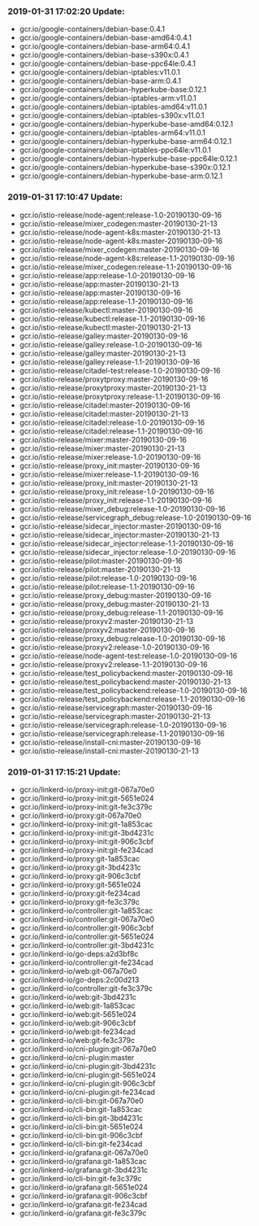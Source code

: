### 2019-01-31 17:02:20 Update:

- gcr.io/google-containers/debian-base:0.4.1
- gcr.io/google-containers/debian-base-amd64:0.4.1
- gcr.io/google-containers/debian-base-arm64:0.4.1
- gcr.io/google-containers/debian-base-s390x:0.4.1
- gcr.io/google-containers/debian-base-ppc64le:0.4.1
- gcr.io/google-containers/debian-iptables:v11.0.1
- gcr.io/google-containers/debian-base-arm:0.4.1
- gcr.io/google-containers/debian-hyperkube-base:0.12.1
- gcr.io/google-containers/debian-iptables-arm:v11.0.1
- gcr.io/google-containers/debian-iptables-amd64:v11.0.1
- gcr.io/google-containers/debian-iptables-s390x:v11.0.1
- gcr.io/google-containers/debian-hyperkube-base-amd64:0.12.1
- gcr.io/google-containers/debian-iptables-arm64:v11.0.1
- gcr.io/google-containers/debian-hyperkube-base-arm64:0.12.1
- gcr.io/google-containers/debian-iptables-ppc64le:v11.0.1
- gcr.io/google-containers/debian-hyperkube-base-ppc64le:0.12.1
- gcr.io/google-containers/debian-hyperkube-base-s390x:0.12.1
- gcr.io/google-containers/debian-hyperkube-base-arm:0.12.1
### 2019-01-31 17:10:47 Update:

- gcr.io/istio-release/node-agent:release-1.0-20190130-09-16
- gcr.io/istio-release/mixer_codegen:master-20190130-21-13
- gcr.io/istio-release/node-agent-k8s:master-20190130-21-13
- gcr.io/istio-release/node-agent-k8s:master-20190130-09-16
- gcr.io/istio-release/mixer_codegen:master-20190130-09-16
- gcr.io/istio-release/node-agent-k8s:release-1.1-20190130-09-16
- gcr.io/istio-release/mixer_codegen:release-1.1-20190130-09-16
- gcr.io/istio-release/app:release-1.0-20190130-09-16
- gcr.io/istio-release/app:master-20190130-21-13
- gcr.io/istio-release/app:master-20190130-09-16
- gcr.io/istio-release/app:release-1.1-20190130-09-16
- gcr.io/istio-release/kubectl:master-20190130-09-16
- gcr.io/istio-release/kubectl:release-1.1-20190130-09-16
- gcr.io/istio-release/kubectl:master-20190130-21-13
- gcr.io/istio-release/galley:master-20190130-09-16
- gcr.io/istio-release/galley:release-1.0-20190130-09-16
- gcr.io/istio-release/galley:master-20190130-21-13
- gcr.io/istio-release/galley:release-1.1-20190130-09-16
- gcr.io/istio-release/citadel-test:release-1.0-20190130-09-16
- gcr.io/istio-release/proxytproxy:master-20190130-09-16
- gcr.io/istio-release/proxytproxy:master-20190130-21-13
- gcr.io/istio-release/proxytproxy:release-1.1-20190130-09-16
- gcr.io/istio-release/citadel:master-20190130-09-16
- gcr.io/istio-release/citadel:master-20190130-21-13
- gcr.io/istio-release/citadel:release-1.0-20190130-09-16
- gcr.io/istio-release/citadel:release-1.1-20190130-09-16
- gcr.io/istio-release/mixer:master-20190130-09-16
- gcr.io/istio-release/mixer:master-20190130-21-13
- gcr.io/istio-release/mixer:release-1.0-20190130-09-16
- gcr.io/istio-release/proxy_init:master-20190130-09-16
- gcr.io/istio-release/mixer:release-1.1-20190130-09-16
- gcr.io/istio-release/proxy_init:master-20190130-21-13
- gcr.io/istio-release/proxy_init:release-1.0-20190130-09-16
- gcr.io/istio-release/proxy_init:release-1.1-20190130-09-16
- gcr.io/istio-release/mixer_debug:release-1.0-20190130-09-16
- gcr.io/istio-release/servicegraph_debug:release-1.0-20190130-09-16
- gcr.io/istio-release/sidecar_injector:master-20190130-09-16
- gcr.io/istio-release/sidecar_injector:master-20190130-21-13
- gcr.io/istio-release/sidecar_injector:release-1.1-20190130-09-16
- gcr.io/istio-release/sidecar_injector:release-1.0-20190130-09-16
- gcr.io/istio-release/pilot:master-20190130-09-16
- gcr.io/istio-release/pilot:master-20190130-21-13
- gcr.io/istio-release/pilot:release-1.0-20190130-09-16
- gcr.io/istio-release/pilot:release-1.1-20190130-09-16
- gcr.io/istio-release/proxy_debug:master-20190130-09-16
- gcr.io/istio-release/proxy_debug:master-20190130-21-13
- gcr.io/istio-release/proxy_debug:release-1.1-20190130-09-16
- gcr.io/istio-release/proxyv2:master-20190130-21-13
- gcr.io/istio-release/proxyv2:master-20190130-09-16
- gcr.io/istio-release/proxy_debug:release-1.0-20190130-09-16
- gcr.io/istio-release/proxyv2:release-1.0-20190130-09-16
- gcr.io/istio-release/node-agent-test:release-1.0-20190130-09-16
- gcr.io/istio-release/proxyv2:release-1.1-20190130-09-16
- gcr.io/istio-release/test_policybackend:master-20190130-09-16
- gcr.io/istio-release/test_policybackend:master-20190130-21-13
- gcr.io/istio-release/test_policybackend:release-1.0-20190130-09-16
- gcr.io/istio-release/test_policybackend:release-1.1-20190130-09-16
- gcr.io/istio-release/servicegraph:master-20190130-09-16
- gcr.io/istio-release/servicegraph:master-20190130-21-13
- gcr.io/istio-release/servicegraph:release-1.0-20190130-09-16
- gcr.io/istio-release/servicegraph:release-1.1-20190130-09-16
- gcr.io/istio-release/install-cni:master-20190130-09-16
- gcr.io/istio-release/install-cni:master-20190130-21-13
### 2019-01-31 17:15:21 Update:

- gcr.io/linkerd-io/proxy-init:git-067a70e0
- gcr.io/linkerd-io/proxy-init:git-5651e024
- gcr.io/linkerd-io/proxy-init:git-fe3c379c
- gcr.io/linkerd-io/proxy:git-067a70e0
- gcr.io/linkerd-io/proxy-init:git-1a853cac
- gcr.io/linkerd-io/proxy-init:git-3bd4231c
- gcr.io/linkerd-io/proxy-init:git-906c3cbf
- gcr.io/linkerd-io/proxy-init:git-fe234cad
- gcr.io/linkerd-io/proxy:git-1a853cac
- gcr.io/linkerd-io/proxy:git-3bd4231c
- gcr.io/linkerd-io/proxy:git-906c3cbf
- gcr.io/linkerd-io/proxy:git-5651e024
- gcr.io/linkerd-io/proxy:git-fe234cad
- gcr.io/linkerd-io/proxy:git-fe3c379c
- gcr.io/linkerd-io/controller:git-1a853cac
- gcr.io/linkerd-io/controller:git-067a70e0
- gcr.io/linkerd-io/controller:git-906c3cbf
- gcr.io/linkerd-io/controller:git-5651e024
- gcr.io/linkerd-io/controller:git-3bd4231c
- gcr.io/linkerd-io/go-deps:a2d3bf8c
- gcr.io/linkerd-io/controller:git-fe234cad
- gcr.io/linkerd-io/web:git-067a70e0
- gcr.io/linkerd-io/go-deps:2c00d213
- gcr.io/linkerd-io/controller:git-fe3c379c
- gcr.io/linkerd-io/web:git-3bd4231c
- gcr.io/linkerd-io/web:git-1a853cac
- gcr.io/linkerd-io/web:git-5651e024
- gcr.io/linkerd-io/web:git-906c3cbf
- gcr.io/linkerd-io/web:git-fe234cad
- gcr.io/linkerd-io/web:git-fe3c379c
- gcr.io/linkerd-io/cni-plugin:git-067a70e0
- gcr.io/linkerd-io/cni-plugin:master
- gcr.io/linkerd-io/cni-plugin:git-3bd4231c
- gcr.io/linkerd-io/cni-plugin:git-5651e024
- gcr.io/linkerd-io/cni-plugin:git-906c3cbf
- gcr.io/linkerd-io/cni-plugin:git-fe234cad
- gcr.io/linkerd-io/cli-bin:git-067a70e0
- gcr.io/linkerd-io/cli-bin:git-1a853cac
- gcr.io/linkerd-io/cli-bin:git-3bd4231c
- gcr.io/linkerd-io/cli-bin:git-5651e024
- gcr.io/linkerd-io/cli-bin:git-906c3cbf
- gcr.io/linkerd-io/cli-bin:git-fe234cad
- gcr.io/linkerd-io/grafana:git-067a70e0
- gcr.io/linkerd-io/grafana:git-1a853cac
- gcr.io/linkerd-io/grafana:git-3bd4231c
- gcr.io/linkerd-io/cli-bin:git-fe3c379c
- gcr.io/linkerd-io/grafana:git-5651e024
- gcr.io/linkerd-io/grafana:git-906c3cbf
- gcr.io/linkerd-io/grafana:git-fe234cad
- gcr.io/linkerd-io/grafana:git-fe3c379c
